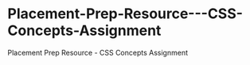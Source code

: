 # Placement-Prep-Resource---CSS-Concepts-Assignment
Placement Prep Resource - CSS Concepts Assignment  

